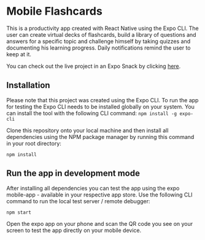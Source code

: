 # Mobile Flashcards

This is a productivity app created with React Native using the Expo CLI. The user can create virtual decks of flashcards, build a library of questions and answers for a specific topic and challenge himself by taking quizzes and documenting his learning progress. Daily notifications remind the user to keep at it.

You can check out the live project in an Expo Snack by clicking [here](https://snack.expo.io/@git/github.com/Pobermeier/reactnd-mobile-flashcards).

## Installation

Please note that this project was created using the Expo CLI. To run the app for testing the Expo CLI needs to be installed globally on your system. You can install the tool with the following CLI command:
`npm install -g expo-cli`

Clone this repository onto your local machine and then install all dependencies using the NPM package manager by running this command in your root directory:

`npm install`

## Run the app in development mode

After installing all dependencies you can test the app using the expo mobile-app - available in your respective app store. Use the following CLI command to run the local test server / remote debugger:

`npm start`

Open the expo app on your phone and scan the QR code you see on your screen to test the app directly on your mobile device.
